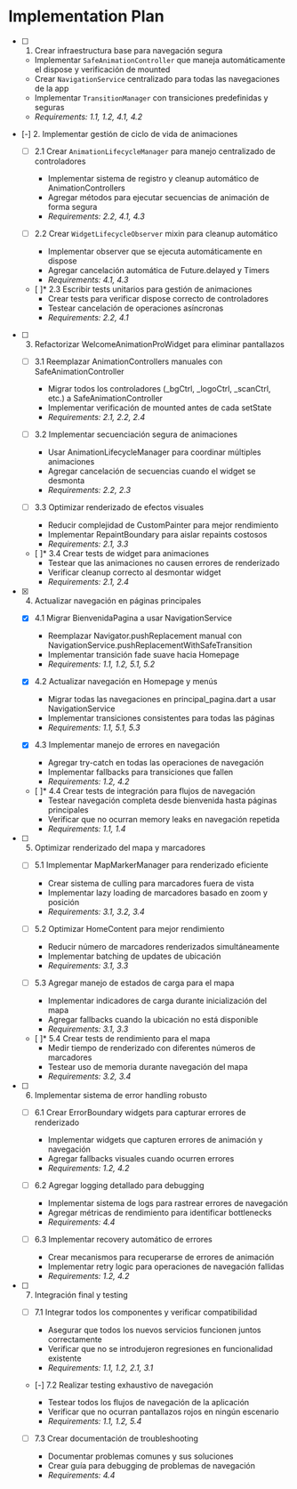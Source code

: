 # Implementation Plan

- [ ] 1. Crear infraestructura base para navegación segura

  - Implementar `SafeAnimationController` que maneja automáticamente el dispose y verificación de mounted
  - Crear `NavigationService` centralizado para todas las navegaciones de la app
  - Implementar `TransitionManager` con transiciones predefinidas y seguras
  - _Requirements: 1.1, 1.2, 4.1, 4.2_

- [-] 2. Implementar gestión de ciclo de vida de animaciones

  - [ ] 2.1 Crear `AnimationLifecycleManager` para manejo centralizado de controladores

    - Implementar sistema de registro y cleanup automático de AnimationControllers
    - Agregar métodos para ejecutar secuencias de animación de forma segura
    - _Requirements: 2.2, 4.1, 4.3_

  - [ ] 2.2 Crear `WidgetLifecycleObserver` mixin para cleanup automático

    - Implementar observer que se ejecuta automáticamente en dispose
    - Agregar cancelación automática de Future.delayed y Timers
    - _Requirements: 4.1, 4.3_

  - [ ]\* 2.3 Escribir tests unitarios para gestión de animaciones
    - Crear tests para verificar dispose correcto de controladores
    - Testear cancelación de operaciones asíncronas
    - _Requirements: 2.2, 4.1_

- [ ] 3. Refactorizar WelcomeAnimationProWidget para eliminar pantallazos

  - [ ] 3.1 Reemplazar AnimationControllers manuales con SafeAnimationController

    - Migrar todos los controladores (\_bgCtrl, \_logoCtrl, \_scanCtrl, etc.) a SafeAnimationController
    - Implementar verificación de mounted antes de cada setState
    - _Requirements: 2.1, 2.2, 2.4_

  - [ ] 3.2 Implementar secuenciación segura de animaciones

    - Usar AnimationLifecycleManager para coordinar múltiples animaciones
    - Agregar cancelación de secuencias cuando el widget se desmonta
    - _Requirements: 2.2, 2.3_

  - [ ] 3.3 Optimizar renderizado de efectos visuales

    - Reducir complejidad de CustomPainter para mejor rendimiento
    - Implementar RepaintBoundary para aislar repaints costosos
    - _Requirements: 2.1, 3.3_

  - [ ]\* 3.4 Crear tests de widget para animaciones
    - Testear que las animaciones no causen errores de renderizado
    - Verificar cleanup correcto al desmontar widget
    - _Requirements: 2.1, 2.4_

- [x] 4. Actualizar navegación en páginas principales

  - [x] 4.1 Migrar BienvenidaPagina a usar NavigationService

    - Reemplazar Navigator.pushReplacement manual con NavigationService.pushReplacementWithSafeTransition
    - Implementar transición fade suave hacia Homepage
    - _Requirements: 1.1, 1.2, 5.1, 5.2_

  - [x] 4.2 Actualizar navegación en Homepage y menús

    - Migrar todas las navegaciones en principal_pagina.dart a usar NavigationService
    - Implementar transiciones consistentes para todas las páginas
    - _Requirements: 1.1, 5.1, 5.3_

  - [x] 4.3 Implementar manejo de errores en navegación

    - Agregar try-catch en todas las operaciones de navegación
    - Implementar fallbacks para transiciones que fallen
    - _Requirements: 1.2, 4.2_

  - [ ]\* 4.4 Crear tests de integración para flujos de navegación
    - Testear navegación completa desde bienvenida hasta páginas principales
    - Verificar que no ocurran memory leaks en navegación repetida
    - _Requirements: 1.1, 1.4_

- [ ] 5. Optimizar renderizado del mapa y marcadores

  - [ ] 5.1 Implementar MapMarkerManager para renderizado eficiente

    - Crear sistema de culling para marcadores fuera de vista
    - Implementar lazy loading de marcadores basado en zoom y posición
    - _Requirements: 3.1, 3.2, 3.4_

  - [ ] 5.2 Optimizar HomeContent para mejor rendimiento

    - Reducir número de marcadores renderizados simultáneamente
    - Implementar batching de updates de ubicación
    - _Requirements: 3.1, 3.3_

  - [ ] 5.3 Agregar manejo de estados de carga para el mapa

    - Implementar indicadores de carga durante inicialización del mapa
    - Agregar fallbacks cuando la ubicación no está disponible
    - _Requirements: 3.1, 3.3_

  - [ ]\* 5.4 Crear tests de rendimiento para el mapa
    - Medir tiempo de renderizado con diferentes números de marcadores
    - Testear uso de memoria durante navegación del mapa
    - _Requirements: 3.2, 3.4_

- [ ] 6. Implementar sistema de error handling robusto

  - [ ] 6.1 Crear ErrorBoundary widgets para capturar errores de renderizado

    - Implementar widgets que capturen errores de animación y navegación
    - Agregar fallbacks visuales cuando ocurren errores
    - _Requirements: 1.2, 4.2_

  - [ ] 6.2 Agregar logging detallado para debugging

    - Implementar sistema de logs para rastrear errores de navegación
    - Agregar métricas de rendimiento para identificar bottlenecks
    - _Requirements: 4.4_

  - [ ] 6.3 Implementar recovery automático de errores
    - Crear mecanismos para recuperarse de errores de animación
    - Implementar retry logic para operaciones de navegación fallidas
    - _Requirements: 1.2, 4.2_

- [ ] 7. Integración final y testing

  - [ ] 7.1 Integrar todos los componentes y verificar compatibilidad

    - Asegurar que todos los nuevos servicios funcionen juntos correctamente
    - Verificar que no se introdujeron regresiones en funcionalidad existente
    - _Requirements: 1.1, 1.2, 2.1, 3.1_

  - [-] 7.2 Realizar testing exhaustivo de navegación

    - Testear todos los flujos de navegación de la aplicación
    - Verificar que no ocurran pantallazos rojos en ningún escenario
    - _Requirements: 1.1, 1.2, 5.4_

  - [ ] 7.3 Crear documentación de troubleshooting

    - Documentar problemas comunes y sus soluciones
    - Crear guía para debugging de problemas de navegación
    - _Requirements: 4.4_
